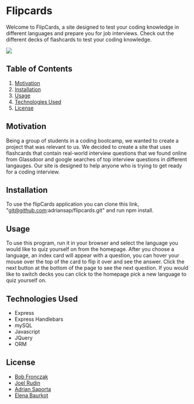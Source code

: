 # Flipcards
Welcome to FlipCards, a site designed to test your coding knowledge in different languages and prepare you for job interviews. Check out the different decks of flashcards to test your coding knowledge. 

<img src= 'https://res.cloudinary.com/dsxuuory9/image/upload/v1589205222/portfolio/Screen_Shot_2020-05-11_at_9.53.37_AM_zp7vvv.png' />

## Table of Contents
<ol>
    <li><a href="#motivation">Motivation</a></li>
    <li><a href="#installation">Installation</a></li>
    <li><a href="#usage">Usage</a></li>
    <li><a href="#technologies">Technologies Used</a></li>
    <li><a href="#license">License</a></li>
</ol>

## Motivation 
<a name="motivation"></a>
Being a group of students in a coding bootcamp, we wanted to create a project that was relevant to us. We decided to create a site that uses flashcards that contain real-world interview questions that we found online from Glassdoor and google searches of top interview questions in different langauges. Our site is designed to help anyone who is trying to get ready for a coding interview. 


## Installation 
<a name="installation"></a>
To use the flipCards application you can clone this link, "git@github.com:adriansap/flipcards.git" and run npm install. 

## Usage 
<a name="usage"></a>
To use this program, run it in your browser and select the language you would like to quiz yourself on from the homepage. After you choose a language, an index card will appear with a question, you can hover your mouse over the top of the card to flip it over and see the answer. Click the next button at the bottom of the page to see the next question. If you would like to switch decks you can click to the homepage pick a new language to quiz yourself on. 


## Technologies Used
 <a name="technologies"></a>
<ul>
    <li>Express</li>
    <li>Express Handlebars</li>
    <li>mySQL</li>
    <li>Javascript</li>
    <li>JQuery</li>
    <li>ORM</li>
</ul>

## License 
<a name="license"></a>
 <ul>
   <a href="https://github.com/bfronz" target ="_blank" ><li>Bob Fronczak</li></a>
   <a href="https://github.com/jaliov" target ="_blank" ><li>Joel Rudin</li></a>
   <a href="https://github.com/adriansap" target ="_blank" ><li>Adrian Saporta</li></a>
   <a href="https://github.com/elenabaurkot" target ="_blank" ><li>Elena Baurkot</li></a>
 </ul>
